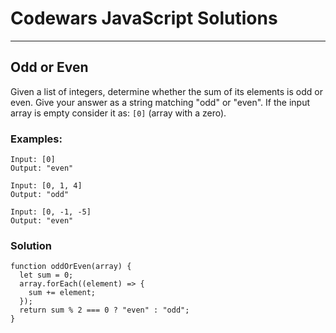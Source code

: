 # Codewars JavaScript Solutions

---

## Odd or Even

Given a list of integers, determine whether the sum of its elements is odd or even.
Give your answer as a string matching "odd" or "even".
If the input array is empty consider it as: `[0]` (array with a zero).

### Examples:

```
Input: [0]
Output: "even"

Input: [0, 1, 4]
Output: "odd"

Input: [0, -1, -5]
Output: "even"
```

### Solution

```
function oddOrEven(array) {
  let sum = 0;
  array.forEach((element) => {
    sum += element;
  });
  return sum % 2 === 0 ? "even" : "odd";
}
```
